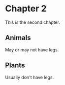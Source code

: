 # Chapter 2

This is the second chapter.

## Animals

May or may not have legs.

## Plants

Usually don't have legs.
